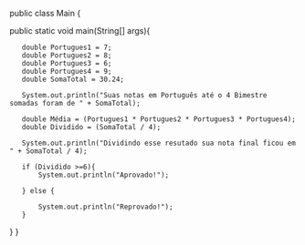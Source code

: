 public class Main {

   public static void main(String[] args){

       double Portugues1 = 7;
       double Portugues2 = 8;
       double Portugues3 = 6;
       double Portugues4 = 9;
       double SomaTotal = 30.24;

       System.out.println("Suas notas em Português até o 4 Bimestre somadas foram de " + SomaTotal);

       double Média = (Portugues1 * Portugues2 * Portugues3 * Portugues4);
       double Dividido = (SomaTotal / 4);

       System.out.println("Dividindo esse resutado sua nota final ficou em " + SomaTotal / 4);

       if (Dividido >=6){
           System.out.println("Aprovado!");

       } else {

           System.out.println("Reprovado!");
       }
   }
}
